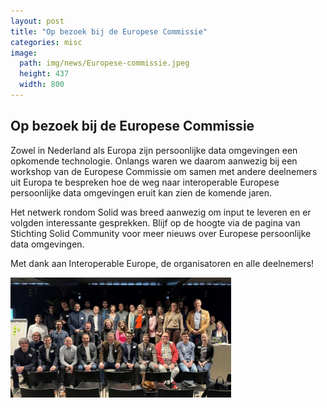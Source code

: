 ```yaml
---
layout: post
title: "Op bezoek bij de Europese Commissie"
categories: misc
image:
  path: img/news/Europese-commissie.jpeg
  height: 437
  width: 800
---
```


## Op bezoek bij de Europese Commissie
Zowel in Nederland als Europa zijn persoonlijke data omgevingen een opkomende technologie. 
Onlangs waren we daarom aanwezig bij een workshop van de Europese Commissie om samen met andere deelnemers uit Europa te bespreken hoe de weg naar interoperable Europese persoonlijke data omgevingen eruit kan zien de komende jaren.

Het netwerk rondom Solid was breed aanwezig om input te leveren en er volgden interessante gesprekken.
Blijf op de hoogte via de pagina van Stichting Solid Community voor meer nieuws over Europese persoonlijke data omgevingen.

Met dank aan Interoperable Europe, de organisatoren en alle deelnemers!

<img src="img/news/Europese-commissie.jpeg" style="width:70%;">
